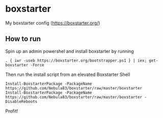 # boxstarter
My boxstarter config (https://boxstarter.org/)

## How to run

Spin up an admin powershel and install boxstarter by running

    . { iwr -useb https://boxstarter.org/bootstrapper.ps1 } | iex; get-boxstarter -Force
    
Then run the install script from an elevated Boxstarter Shell

    Install-BoxstarterPackage -PackageName https://github.com/Nebula83/boxstarter/raw/master/boxstarter
    Install-BoxstarterPackage -PackageName https://github.com/Nebula83/boxstarter/raw/master/boxstarter -DisableReboots
Profit!
